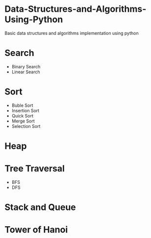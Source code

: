 # Data-Structures-and-Algorithms-Using-Python
Basic data structures and algorithms implementation using python 

# Search
* Binary Search
* Linear Search

# Sort
* Buble Sort
* Insertion Sort
* Quick Sort
* Merge Sort
* Selection Sort

# Heap

# Tree Traversal
* BFS
* DFS 

# Stack and Queue

# Tower of Hanoi 
